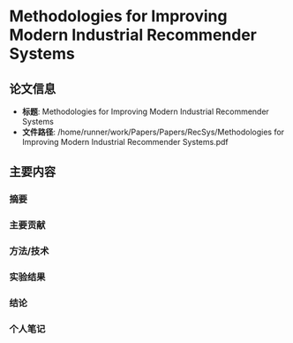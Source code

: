 # Methodologies for Improving Modern Industrial Recommender Systems

## 论文信息
- **标题**: Methodologies for Improving Modern Industrial Recommender Systems
- **文件路径**: /home/runner/work/Papers/Papers/RecSys/Methodologies for Improving Modern Industrial Recommender Systems.pdf

## 主要内容

### 摘要


### 主要贡献


### 方法/技术


### 实验结果


### 结论


### 个人笔记


